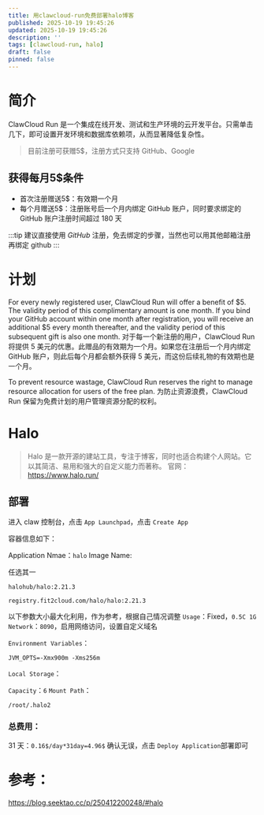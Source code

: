 ```yaml
---
title: 用clawcloud-run免费部署halo博客
published: 2025-10-19 19:45:26
updated: 2025-10-19 19:45:26
description: ''
tags: [clawcloud-run, halo]
draft: false
pinned: false
---
```

# 简介
ClawCloud Run 是一个集成在线开发、测试和生产环境的云开发平台。只需单击几下，即可设置开发环境和数据库依赖项，从而显著降低复杂性。
> 目前注册可获赠5$，注册方式只支持 GitHub、Google
## 获得每月5$条件
- 首次注册赠送5$：有效期一个月
- 每个月赠送5$：注册账号后一个月内绑定 GitHub 账户，同时要求绑定的 GitHub 账户注册时间超过 180 天

:::tip
建议直接使用  *GitHub* 注册，免去绑定的步骤，当然也可以用其他邮箱注册再绑定 github
:::

# 计划
For every newly registered user, ClawCloud Run will offer a benefit of $5. The validity period of this complimentary amount is one month. If you bind your GitHub account within one month after registration, you will receive an additional $5 every month thereafter, and the validity period of this subsequent gift is also one month. 对于每一个新注册的用户，ClawCloud Run 将提供 5 美元的优惠。此赠品的有效期为一个月。如果您在注册后一个月内绑定 GitHub 账户，则此后每个月都会额外获得 5 美元，而这份后续礼物的有效期也是一个月。

To prevent resource wastage, ClawCloud Run reserves the right to manage resource allocation for users of the free plan. 为防止资源浪费，ClawCloud Run 保留为免费计划的用户管理资源分配的权利。

# Halo
> Halo 是一款开源的建站工具，专注于博客，同时也适合构建个人网站。它以其简洁、易用和强大的自定义能力而著称。
官网：https://www.halo.run/
## 部署
进入 claw 控制台，点击 `App Launchpad`，点击 `Create App`

容器信息如下：

Application Nmae：`halo` Image Name:

任选其一
```
halohub/halo:2.21.3
```
```
registry.fit2cloud.com/halo/halo:2.21.3
```

以下参数大小最大化利用，作为参考，根据自己情况调整
`Usage`：Fixed，`0.5C 1G` `Network`：`8090`，启用网络访问，设置自定义域名

`Environment Variables`：
```
JVM_OPTS=-Xmx900m -Xms256m
```

`Local Storage`：

`Capacity`：`6`
`Mount Path`：
```
/root/.halo2
```

### 总费用：

31 天：`0.16$/day*31day=4.96$`
确认无误，点击 `Deploy Application`部署即可

# 参考：
https://blog.seektao.cc/p/250412200248/#halo
